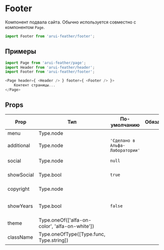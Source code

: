 # Footer

Компонент подвала сайта.
Обычно используется совместно с компонентом `Page`.

```javascript
import Footer from 'arui-feather/footer';
```

## Примеры


```javascript
import Page from 'arui-feather/page';
import Header from 'arui-feather/header';
import Footer from 'arui-feather/footer';

<Page header={ <Header /> } footer={ <Footer /> }>
    Контент страницы...
</Page>
```



## Props


| Prop  | Тип  | По-умолчанию | Обязательный | Описание |
| ----- | ---- | ------------ | ------------ |----------|
| menu | Type.node |  |  | Меню в подвале |
| additional | Type.node | `'Сделано в Альфа-Лаборатории'`  |  | Дополнительный текст |
| social | Type.node | `null`  |  | Содержимое блока соц. сетей |
| showSocial | Type.bool | `true`  |  | Отображение блока соц. сетей |
| copyright | Type.node |  |  | Содержимое блока копирайта |
| showYears | Type.bool | `false`  |  | Отображение годов в копирайте |
| theme | Type.oneOf(['alfa-on-color', 'alfa-on-white']) |  |  | Тема компонента |
| className | Type.oneOfType([Type.func, Type.string]) |  |  | Дополнительный класс |











